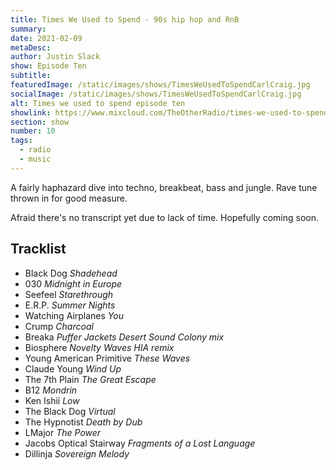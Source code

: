 ```yaml
---
title: Times We Used to Spend - 90s hip hop and RnB
summary:  
date: 2021-02-09
metaDesc:  
author: Justin Slack
show: Episode Ten
subtitle: 
featuredImage: /static/images/shows/TimesWeUsedToSpendCarlCraig.jpg
socialImage: /static/images/shows/TimesWeUsedToSpendCarlCraig.jpg
alt: Times we used to spend episode ten
showlink: https://www.mixcloud.com/TheOtherRadio/times-we-used-to-spend-miscellania-two-210121/
section: show
number: 10
tags:
  - radio
  - music
---
```


A fairly haphazard dive into techno, breakbeat, bass and jungle. Rave tune thrown in for good measure.

Afraid there's no transcript yet due to lack of time. Hopefully coming soon.

## Tracklist

- Black Dog *Shadehead*
- 030 *Midnight in Europe*
- Seefeel *Starethrough*
- E.R.P. *Summer Nights*
- Watching Airplanes *You*
- Crump *Charcoal*
- Breaka *Puffer Jackets Desert Sound Colony mix*
- Biosphere *Novelty Waves HIA remix*
- Young American Primitive *These Waves*
- Claude Young *Wind Up*
- The 7th Plain *The Great Escape*
- B12 *Mondrin*
- Ken Ishii *Low*
- The Black Dog *Virtual*
- The Hypnotist *Death by Dub*
- LMajor *The Power*
- Jacobs Optical Stairway *Fragments of a Lost Language*
- Dillinja *Sovereign Melody*